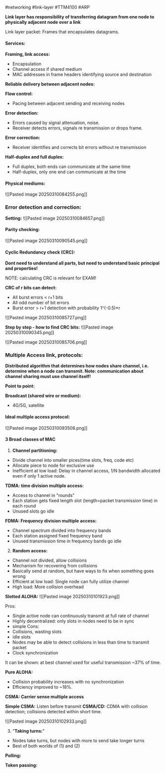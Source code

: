 #networking #link-layer #TTM4100 #ARP

 **Link layer has responsibility of transferring datagram from one node to physically adjacent node over a link**

Link layer packet: Frames that encapsulates datagrams.

#### Services:
**Framing, link access:**
- Encapsulation 
- Channel access if shared medium
- MAC addresses in frame headers identifying source and destination 


**Reliable delivery between adjacent nodes:**

**Flow control:**
- Pacing between adjacent sending and receiving nodes 

**Error detection:**
- Errors caused by signal attenuation, noise.
- Receiver detects errors, signals re transmission or drops frame. 

**Error correction:**
- Receiver identifies and corrects bit errors without re transmission 

**Half-duplex and full duplex:**
- Full duplex, both ends can communicate at the same time 
- Half-duplex, only one end can communicate at the time 


#### Physical mediums:
![[Pasted image 20250310084255.png]]


### Error detection and correction:

**Setting:**
![[Pasted image 20250310084657.png]]


#### Parity checking:
![[Pasted image 20250310090545.png]]



#### Cyclic Redundancy check (CRC):
**Dont need to understand all parts, but  need to understand basic principal and properties!**

NOTE: calculating CRC is relevant for EXAM! 

**CRC of r bits can detect:**
- All burst errors < r+1 bits 
- All odd number of bit errors 
- Burst error > r+1 detection with probability 1^(-0.5)*r 

![[Pasted image 20250310085727.png]]


**Step by step - how to find CRC bits:**
![[Pasted image 20250310090345.png]]

![[Pasted image 20250310085706.png]]



### Multiple Access link, protocols:
**Distributed algorithm that determines how nodes share channel, i.e. determine when a node can transmit. Note: communication about channel sharing must use channel itself!**


**Point to point:**


**Broadcast (shared wire or medium):**
- 4G/5G, satellite 


#### Ideal multiple access protocol:
![[Pasted image 20250310093508.png]]


#### 3 Broad classes of MAC
1. **Channel partitioning:**
- Divide channel into smaller pices(time slots, freq, code etc)
- Allocate piece to node for exclusive use 
- Inefficient at low load: Delay in channel access, 1/N bandwidth allocated even if only 1 active node.

**TDMA: time division multiple access:**
- Access to channel in "rounds"
- Each station gets fixed length slot (length=packet transmission time) in each round 
- Unused slots go idle 

**FDMA: Frequency division multiple access:**
- Channel spectrum divided into frequency bands
- Each station assigned fixed frequency band 
- Unused transmission time in frequency bands go idle 

2. **Random access:**
- Channel not divided, allow collisions 
- Mechanism for recovering from collisions 
- Basically send at random, but have ways to fix when something goes wrong 
- Efficient at low load: Single node can fully utilize channel
- High load: More collision overhead 

**Slotted ALOHA:**
![[Pasted image 20250310101923.png]]

Pros:
- Single active node can continuously transmit at full rate of channel 
- Highly decentralized: only slots in nodes need to be in sync 
- simple 
Cons:
- Collisions, wasting slots 
- idle slots 
- Nodes may be able to detect collisions in less than time to transmit packet 
- Clock synchronization 

It can be shown: at best channel used for useful transmission ~37% of time. 


**Pure ALOHA:**
- Collision probability increases with no synchronization 
- Efficiency improved to ~18%. 


**CSMA: Carrier sense multiple access**

**Simple CSMA:** Listen before transmit 
**CSMA/CD:** CDMA with collision detection; collisions detected within short time. 

![[Pasted image 20250310102933.png]]

3. "**Taking turns:**"
- Nodes take turns, but nodes with more to send take longer turns
- Best of both worlds of (1) and (2)

**Polling:**


**Token passing:**









